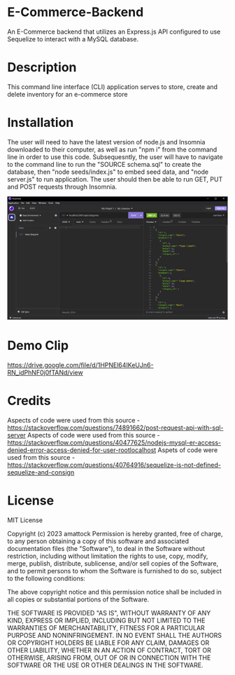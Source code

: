 # E-Commerce-Backend
An E-Commerce backend that utilizes an Express.js API configured to use Sequelize to interact with a MySQL database.

# Description
This command line interface (CLI) application serves to store, create and delete inventory for an e-commerce store

# Installation
The user will need to have the latest version of node.js and Insomnia downloaded to their computer, as well as run "npm i" from the command line in order to use this code. Subsequesntly, the user will have to navigate to the command line to run the "SOURCE schema.sql" to create the database, then "node seeds/index.js" to embed seed data, and "node server.js" to run application. The user should then be able to run GET, PUT and POST requests through Insomnia.

![Alt text](image.png)

# Demo Clip

https://drive.google.com/file/d/1HPNEl64IKeUJn6-RN_idPhNF0j0fTANd/view

# Credits
Aspects of code were used from this source - https://stackoverflow.com/questions/74891662/post-request-api-with-sql-server
Aspects of code were used from this source - https://stackoverflow.com/questions/40477625/nodejs-mysql-er-access-denied-error-access-denied-for-user-rootlocalhost
Aspets of code were used from this source - https://stackoverflow.com/questions/40764916/sequelize-is-not-defined-sequelize-and-consign

# License

MIT License

Copyright (c) 2023 amattock Permission is hereby granted, free of charge, to any person obtaining a copy of this software and associated documentation files (the "Software"), to deal in the Software without restriction, including without limitation the rights to use, copy, modify, merge, publish, distribute, sublicense, and/or sell copies of the Software, and to permit persons to whom the Software is furnished to do so, subject to the following conditions:

The above copyright notice and this permission notice shall be included in all copies or substantial portions of the Software.

THE SOFTWARE IS PROVIDED "AS IS", WITHOUT WARRANTY OF ANY KIND, EXPRESS OR IMPLIED, INCLUDING BUT NOT LIMITED TO THE WARRANTIES OF MERCHANTABILITY, FITNESS FOR A PARTICULAR PURPOSE AND NONINFRINGEMENT. IN NO EVENT SHALL THE AUTHORS OR COPYRIGHT HOLDERS BE LIABLE FOR ANY CLAIM, DAMAGES OR OTHER LIABILITY, WHETHER IN AN ACTION OF CONTRACT, TORT OR OTHERWISE, ARISING FROM, OUT OF OR IN CONNECTION WITH THE SOFTWARE OR THE USE OR OTHER DEALINGS IN THE SOFTWARE.